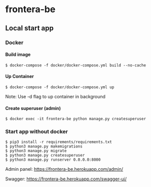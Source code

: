 # frontera-be

## Local start app
### Docker
#### Build image
```shell
$ docker-compose -f docker/docker-compose.yml build --no-cache
```
#### Up Container
```shell
$ docker-compose -f docker/docker-compose.yml up
```
Note: Use -d flag to up container in background

#### Create superuser (admin)
```shell
$ docker exec -it frontera-be python manage.py createsuperuser
```

### Start app without docker
```shell
$ pip3 install -r requirements/requirements.txt
$ python3 manage.py makemigrations
$ python3 manage.py migrate
$ python3 manage.py createsuperuser
$ python3 manage.py runserver 0.0.0.0:8000
```

Admin panel: https://frontera-be.herokuapp.com/admin/

Swagger: https://frontera-be.herokuapp.com/swagger-ui/
